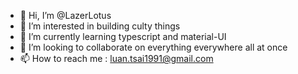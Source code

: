 - 👋 Hi, I’m @LazerLotus
- 👀 I’m interested in building culty things
- 🌱 I’m currently learning typescript and material-UI
- 💞️ I’m looking to collaborate on everything everywhere all at once
- 📫 How to reach me : luan.tsai1991@gmail.com

<!---
LazerLotus/LazerLotus is a ✨ special ✨ repository because its `README.md` (this file) appears on your GitHub profile.
You can click the Preview link to take a look at your changes.
--->
